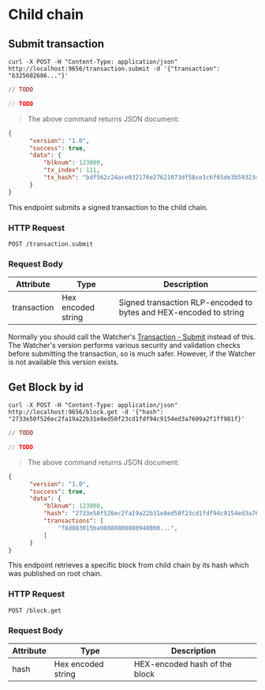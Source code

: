 # Child chain

## Submit transaction

```shell
curl -X POST -H "Content-Type: application/json" http://localhost:9656/transaction.submit -d '{"transaction": "b325602686..."}'
```

```elixir
// TODO
```

```javascript
// TODO
```

> The above command returns JSON document:

```json
{
      "version": "1.0",
      "success": true,
      "data": {
          "blknum": 123000,
          "tx_index": 111,
          "tx_hash": "bdf562c24ace032176e27621073df58ce1c6f65de3b5932343b70ba03c72132d"
      }
}
```

This endpoint submits a signed transaction to the child chain.

### HTTP Request

`POST /transaction.submit`

### Request Body

Attribute | Type | Description
--------- | ------- | -----------
transaction | Hex encoded string | Signed transaction RLP-encoded to bytes and HEX-encoded to string

<aside class="notice">Normally you should call the Watcher's <a href="#transaction-submit">Transaction - Submit</a> instead of this. The Watcher's version performs various security and validation checks before submitting the transaction, so is much safer. However, if the Watcher is not available this version exists.</aside> 



## Get Block by id

```shell
curl -X POST -H "Content-Type: application/json" http://localhost:9656/block.get -d '{"hash": "2733e50f526ec2fa19a22b31e8ed50f23cd1fdf94c9154ed3a7609a2f1ff981f}'
```

```elixir
// TODO
```

```javascript
// TODO
```

> The above command returns JSON document:

```json
{
      "version": "1.0",
      "success": true,
      "data": {
          "blknum": 123000,
          "hash": "2733e50f526ec2fa19a22b31e8ed50f23cd1fdf94c9154ed3a7609a2f1ff981f",
          "transactions": [
              "f8d083015ba98080808080940000...",
          ]
      }
}
```

This endpoint retrieves a specific block from child chain by its hash which was published on root chain.

### HTTP Request

`POST /block.get`

### Request Body

Attribute | Type | Description
--------- | ------- | -----------
hash | Hex encoded string | HEX-encoded hash of the block
